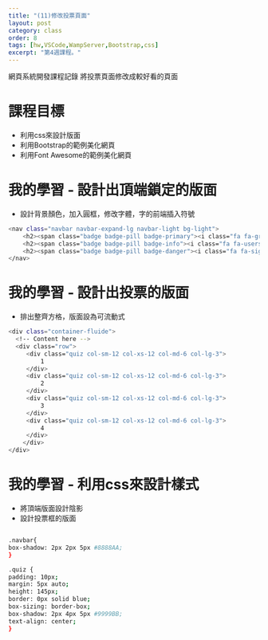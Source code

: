 ```yaml
---
title: "(11)修改投票頁面"
layout: post
category: class
order: 8
tags: [hw,VSCode,WampServer,Bootstrap,css]
excerpt: "第4週課程。"
---
```

網頁系統開發課程記錄
將投票頁面修改成較好看的頁面

# 課程目標

- 利用css來設計版面
- 利用Bootstrap的範例美化網頁
- 利用Font Awesome的範例美化網頁

# 我的學習 - 設計出頂端鎖定的版面

- 設計背景顏色，加入圓框，修改字體，字的前端插入符號

```sh
<nav class="navbar navbar-expand-lg navbar-light bg-light">
    <h2><span class="badge badge-pill badge-primary"><i class="fa fa-graduation-cap" aria-hidden="true"></i>資訊與科技期中網頁互評</span></h2>
    <h2><span class="badge badge-pill badge-info"><i class="fa fa-users" aria-hidden="true"></i>評審：OOOOOOO(AAAAAA)</span></h2>
    <h2><span class="badge badge-pill badge-danger"><i class="fa fa-sign-out" aria-hidden="true"></i>登出投票系統</span></h2>
</nav>
```

# 我的學習 - 設計出投票的版面

- 排出整齊方格，版面設為可流動式

```sh
<div class="container-fluide">
  <!-- Content here -->
  <div class="row">
     <div class="quiz col-sm-12 col-xs-12 col-md-6 col-lg-3">
         1
     </div>
     <div class="quiz col-sm-12 col-xs-12 col-md-6 col-lg-3">
         2
     </div>
     <div class="quiz col-sm-12 col-xs-12 col-md-6 col-lg-3">
         3
     </div>
     <div class="quiz col-sm-12 col-xs-12 col-md-6 col-lg-3">
         4
     </div>
    </div>
</div>
```

# 我的學習 - 利用css來設計樣式

- 將頂端版面設計陰影
- 設計投票框的版面

```sh

.navbar{
box-shadow: 2px 2px 5px #8888AA;
}

.quiz {
padding: 10px;
margin: 5px auto;
height: 145px;
border: 0px solid blue;
box-sizing: border-box;
box-shadow: 2px 4px 5px #9999BB;
text-align: center;
}
```


